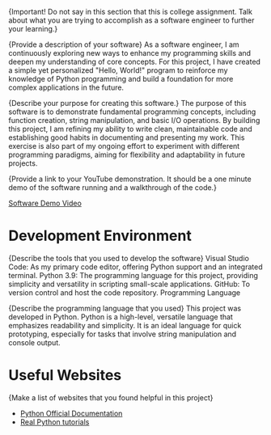 {Important!  Do not say in this section that this is college assignment.  Talk about what you are trying to accomplish as a software engineer to further your learning.}

{Provide a description of your software}
As a software engineer, I am continuously exploring new ways to enhance my programming skills and deepen my understanding of core concepts. For this project, I have created a simple yet personalized "Hello, World!" program to reinforce my knowledge of Python programming and build a foundation for more complex applications in the future.

{Describe your purpose for creating this software.}
The purpose of this software is to demonstrate fundamental programming concepts, including function creation, string manipulation, and basic I/O operations. By building this project, I am refining my ability to write clean, maintainable code and establishing good habits in documenting and presenting my work. This exercise is also part of my ongoing effort to experiment with different programming paradigms, aiming for flexibility and adaptability in future projects.



{Provide a link to your YouTube demonstration.  It should be a one minute demo of the software running and a walkthrough of the code.}

[Software Demo Video](https://youtu.be/H1cOTU3F00Y)

# Development Environment

{Describe the tools that you used to develop the software}
Visual Studio Code: As my primary code editor, offering Python support and an integrated terminal.
Python 3.9: The programming language for this project, providing simplicity and versatility in scripting small-scale applications.
GitHub: To version control and host the code repository.
Programming Language

{Describe the programming language that you used}
This project was developed in Python. Python is a high-level, versatile language that emphasizes readability and simplicity. It is an ideal language for quick prototyping, especially for tasks that involve string manipulation and console output.

# Useful Websites

{Make a list of websites that you found helpful in this project}
* [Python Official Documentation](https://docs.python.org/3/)
* [Real Python tutorials](https://realpython.com/)
